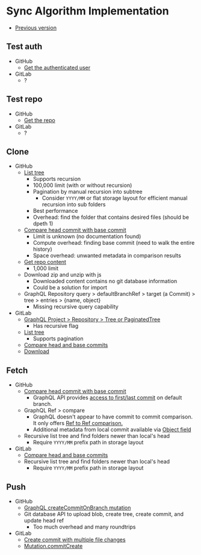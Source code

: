 # Sync Algorithm Implementation

- [Previous version](./RFC-20220703-sync-algorithm-in-js.md)

## Test auth

- GitHub
  - [Get the authenticated user](https://docs.github.com/en/rest/users/users#get-the-authenticated-user)
- GitLab
  - ?

## Test repo

- GitHub
  - [Get the repo](https://docs.github.com/en/rest/repos/repos#get-a-repository)
- GitLab
  - ?

## Clone

- GitHub
  - [List tree](https://docs.github.com/en/rest/git/trees#get-a-tree)
    - Supports recursion
    - 100,000 limit (with or without recursion)
    - Pagination by manual recursion into subtree
      - Consider `YYYY/MM` or flat storage layout for efficient manual recursion into sub folders
    - Best performance
    - Overhead: find the folder that contains desired files (should be dpeth 1)
  - [Compare head commit with base commit](https://docs.github.com/en/rest/commits/commits#compare-two-commits)
    - Limit is unknown (no documentation found)
    - Compute overhead: finding base commit (need to walk the entire history)
    - Space overhead: unwanted metadata in comparison results
  - [Get repo content](https://docs.github.com/en/rest/repos/contents#get-repository-content)
    - 1,000 limit
  - Download zip and unzip with js
    - Downloaded content contains no git database information
    - Could be a solution for import
  - GraphQL Repository query > defaultBranchRef > target (a Commit) > tree > entries > {name, object}
    - Missing recursive query capability
- GitLab
  - [GraphQL Project > Repository > Tree or PaginatedTree](https://docs.gitlab.com/ee/api/graphql/reference/#mutationcommitcreate)
    - Has recursive flag
  - [List tree](https://docs.gitlab.com/ee/api/repositories.html#list-repository-tree)
    - Supports pagination
  - [Compare head and base commits](https://docs.gitlab.com/ee/api/repositories.html#compare-branches-tags-or-commits)
  - [Download](https://docs.gitlab.com/ee/api/repositories.html#get-file-archive)

## Fetch

- GitHub
  - [Compare head commit with base commit](https://docs.github.com/en/rest/commits/commits#compare-two-commits)
    - GraphQL API provides [access to first/last commit](https://stackoverflow.com/questions/45726013/how-can-i-get-last-commit-from-github-api) on default branch.
  - GraphQL Ref > compare
    - GraphQL doesn't appear to have commit to commit comparison. It only offers [Ref to Ref comparison.](https://docs.github.com/en/graphql/reference/objects#ref)
    - Additional metadata from local commit available via [Object field](https://github.com/orgs/community/discussions/24528)
  - Recursive list tree and find folders newer than local's head
    - Require `YYYY/MM` prefix path in storage layout
- GitLab
  - [Compare head and base commits](https://docs.gitlab.com/ee/api/repositories.html#compare-branches-tags-or-commits)
  - Recursive list tree and find folders newer than local's head
    - Require `YYYY/MM` prefix path in storage layout

## Push

- GitHub
  - [GraphQL createCommitOnBranch mutation](https://docs.github.com/en/graphql/reference/mutations#createcommitonbranch)
  - Git database API to upload blob, create tree, create commit, and update head ref
    - Too much overhead and many roundtrips
- GitLab
  - [Create commit with multiple file changes](https://docs.gitlab.com/ee/api/commits.html#create-a-commit-with-multiple-files-and-actions)
  - [Mutation.commitCreate](https://docs.gitlab.com/ee/api/graphql/reference/#mutationcommitcreate)
